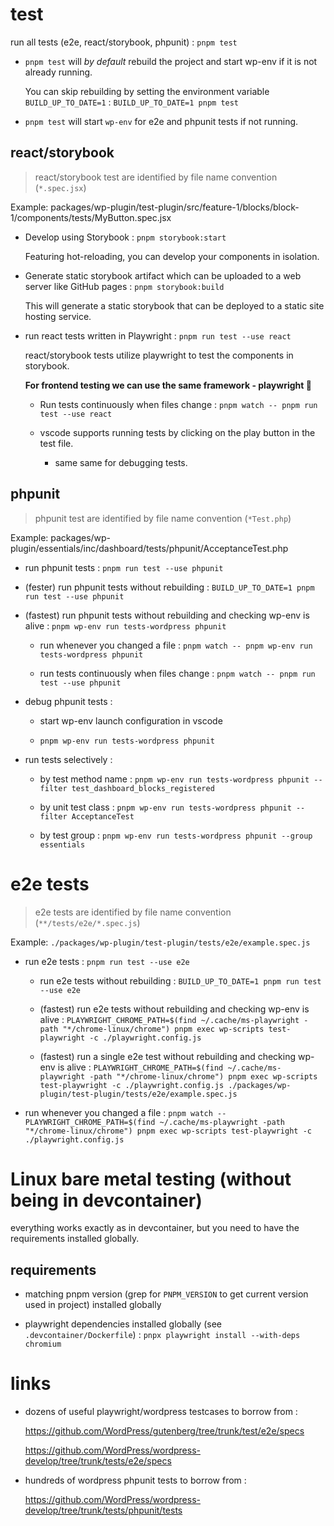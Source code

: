 # test

run all tests (e2e, react/storybook, phpunit) : `pnpm test`

- `pnpm test` will _by default_ rebuild the project and start wp-env if it is not already running.

  You can skip rebuilding by setting the environment variable `BUILD_UP_TO_DATE=1` : `BUILD_UP_TO_DATE=1 pnpm test`

- `pnpm test` will start `wp-env` for e2e and phpunit tests if not running.

## react/storybook

> react/storybook test are identified by file name convention (`*.spec.jsx`)

Example: packages/wp-plugin/test-plugin/src/feature-1/blocks/block-1/components/tests/MyButton.spec.jsx

- Develop using Storybook : `pnpm storybook:start`

  Featuring hot-reloading, you can develop your components in isolation.

- Generate static storybook artifact which can be uploaded to a web server like GitHub pages : `pnpm storybook:build`

  This will generate a static storybook that can be deployed to a static site hosting service.

- run react tests written in Playwright : `pnpm run test --use react`

  react/storybook tests utilize playwright to test the components in storybook.

  **For frontend testing we can use the same framework - playwright 🙌**

  - Run tests continuously when files change : `pnpm watch -- pnpm run test --use react`

  - vscode supports running tests by clicking on the play button in the test file.

    - same same for debugging tests.

## phpunit

> phpunit test are identified by file name convention (`*Test.php`)

Example: packages/wp-plugin/essentials/inc/dashboard/tests/phpunit/AcceptanceTest.php

- run phpunit tests : `pnpm run test --use phpunit`

- (fester) run phpunit tests without rebuilding : `BUILD_UP_TO_DATE=1 pnpm run test --use phpunit`

- (fastest) run phpunit tests without rebuilding and checking wp-env is alive : `pnpm wp-env run tests-wordpress phpunit`

  - run whenever you changed a file : `pnpm watch -- pnpm wp-env run tests-wordpress phpunit`

  - run tests continuously when files change : `pnpm watch -- pnpm run test --use phpunit`

- debug phpunit tests :

  - start wp-env launch configuration in vscode

  - `pnpm wp-env run tests-wordpress phpunit`

- run tests selectively :

  - by test method name : `pnpm wp-env run tests-wordpress phpunit --filter test_dashboard_blocks_registered`

  - by unit test class : `pnpm wp-env run tests-wordpress phpunit --filter AcceptanceTest`

  - by test group : `pnpm wp-env run tests-wordpress phpunit --group essentials`

# e2e tests

> e2e tests are identified by file name convention (`**/tests/e2e/*.spec.js`)

Example: `./packages/wp-plugin/test-plugin/tests/e2e/example.spec.js`

- run e2e tests : `pnpm run test --use e2e`

  - run e2e tests without rebuilding : `BUILD_UP_TO_DATE=1 pnpm run test --use e2e`

  - (fastest) run e2e tests without rebuilding and checking wp-env is alive : `PLAYWRIGHT_CHROME_PATH=$(find ~/.cache/ms-playwright -path "*/chrome-linux/chrome") pnpm exec wp-scripts test-playwright -c ./playwright.config.js`

  - (fastest) run a single e2e test without rebuilding and checking wp-env is alive : `PLAYWRIGHT_CHROME_PATH=$(find ~/.cache/ms-playwright -path "*/chrome-linux/chrome") pnpm exec wp-scripts test-playwright -c ./playwright.config.js ./packages/wp-plugin/test-plugin/tests/e2e/example.spec.js`

- run whenever you changed a file : `pnpm watch -- PLAYWRIGHT_CHROME_PATH=$(find ~/.cache/ms-playwright -path "*/chrome-linux/chrome") pnpm exec wp-scripts test-playwright -c ./playwright.config.js`

# Linux bare metal testing (without being in devcontainer)

everything works exactly as in devcontainer, but you need to have the requirements installed globally.

## requirements

- matching pnpm version (grep for `PNPM_VERSION` to get current version used in project) installed globally

- playwright dependencies installed globally (see `.devcontainer/Dockerfile`) : `pnpx playwright install --with-deps chromium`

# links

- dozens of useful playwright/wordpress testcases to borrow from :

  https://github.com/WordPress/gutenberg/tree/trunk/test/e2e/specs

  https://github.com/WordPress/wordpress-develop/tree/trunk/tests/e2e/specs

- hundreds of wordpress phpunit tests to borrow from :

  https://github.com/WordPress/wordpress-develop/tree/trunk/tests/phpunit/tests
